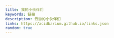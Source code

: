 ```yaml
---
title: 我的小伙伴们
keywords: 链接
description: 云游的小伙伴们
links: https://acidbarium.github.io/links.json
random: true
---
```


<YunLinks :links="frontmatter.links" :random="frontmatter.random" />
